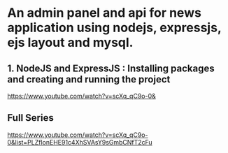 # An admin panel and api for news application using nodejs, expressjs, ejs layout and mysql.

## 1. NodeJS and ExpressJS : Installing packages and creating and running the project

https://www.youtube.com/watch?v=scXq_qC9o-0&

## Full Series

https://www.youtube.com/watch?v=scXq_qC9o-0&list=PLZflonEHE91c4XhSVAsY9sGmbCNfT2cFu
